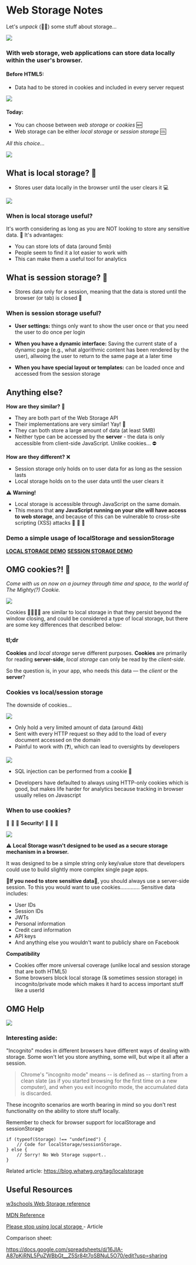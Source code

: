 # Web Storage Notes

Let's *unpack* (🤡🥁) some stuff about storage...

![](https://media.giphy.com/media/QovoAPHU4bjeE/giphy.gif)

### With web storage, web applications can store data locally within the user's browser.

#### **Before HTML5:** 
* Data had to be stored in cookies and included in every server request

![](https://media.giphy.com/media/l3vRmjIZpfYp8MLwA/giphy.gif)

#### **Today:**
* You can choose between *web storage* or *cookies* :new:
* Web storage can be either *local storage* or *session storage* :cool:

_All this choice..._

![](https://i.imgur.com/HFDIFGf.png)

## What is local storage? :fish_cake:

* Stores user data locally in the browser until the user clears it :computer:

![](https://media.giphy.com/media/BfqcuxcIAUGVa/giphy.gif)

### When is local storage useful?

It's worth considering as long as you are NOT looking to store any sensitive data. :mag_right: It's advantages:

* You can store lots of data (around 5mb)
* People seem to find it a lot easier to work with
* This can make them a useful tool for analytics

## What is session storage? :icecream:
* Stores data only for a session, meaning that the data is stored until the browser (or tab) is closed :no_good: 


### When is session storage useful? 
* **User settings:** things only want to show the user once or that you need the user to do once per login

* **When you have a dynamic interface:** Saving the current state of a dynamic page (e.g., what algorithmic content has been rendered by the user), allwoing the user to return to the same page at a later time

* **When you have special layout or templates:** can be loaded once and accessed from the session storage 

## Anything else? 

**How are they similar?** :dancers:
* They are both part of the Web Storage API
* Their implementations are very similar! Yay! :tada:
* They can both store a large amount of data (at least 5MB)
* Neither type can be accessed by the **server** - the data is only accessible from client-side JavaScript. Unlike cookies... :no_entry:

**How are they different?** :x:
* Session storage only holds on to user data for as long as the session lasts
* Local storage holds on to the user data until the user clears it

:warning: **Warning!**
* Local storage is accessible through JavaScript on the same domain. 
* This means that **any JavaScript running on your site will have access to web storage**, and because of this can be vulnerable to cross-site scripting (XSS) attacks :rotating_light: :rotating_light: :rotating_light: 

### Demo a simple usage of localStorage and sessionStorage

[**LOCAL STORAGE DEMO**](https://www.w3schools.com/html/tryit.asp?filename=tryhtml5_webstorage_local_clickcount)
[**SESSION STORAGE DEMO**](https://www.w3schools.com/html/tryit.asp?filename=tryhtml5_webstorage_session)


## OMG cookies?! :cookie:

*Come with us on now on a journey through time and space, to the world of The Mighty(?) Cookie.*

![](https://media.giphy.com/media/26gs8nKrs7uduirss/giphy.gif)

Cookies 🍪🍪🍪🍪 are similar to local storage in that they persist beyond the window closing, and could be considered a type of local storage, but there are some key differences that described below:

### tl;dr

**Cookies** and _local storage_ serve different purposes. **Cookies** are primarily for reading **server-side**, _local storage_ can only be read by the _client-side_. 

So the question is, in your app, who needs this data — the _client_ or the **server**?

### Cookies vs local/session storage

The downside of cookies...

![](https://media.giphy.com/media/26xBvXNKIykYtxIcw/giphy.gif)

* Only hold a very limited amount of data (around 4kb)
* Sent with every HTTP request so they add to the load of every document accessed on the domain
* Painful to work with (:question:), which can lead to oversights by developers

![](https://media.giphy.com/media/w6MqZsuQurdYY/giphy.gif)

* SQL injection can be performed from a cookie :dolphin: 

* Developers have defaulted to always using HTTP-only cookies which is good, but makes life harder for analytics because tracking in browser usually relies on Javascript 

### When to use cookies?

:rotating_light: :rotating_light: :rotating_light:  **Security!** :rotating_light: :rotating_light: :rotating_light: 

![](https://media.giphy.com/media/rg8Quo1tI1Et2/giphy.gif)

:warning: **Local Storage wasn't designed to be used as a secure storage mechanism in a browser.** 

It was designed to be a simple string only key/value store that developers could use to build slightly more complex single page apps. 

**:cookie:If you need to store sensitive data:cookie:**, you should always use a server-side session. To this you would want to use cookies............. Sensitive data includes:

* User IDs
* Session IDs
* JWTs
* Personal information
* Credit card information
* API keys
* And anything else you wouldn't want to publicly share on Facebook

**Compatibility**
* Cookies offer more universal coverage (unlike local and session storage that are both HTML5)
* Some browsers block local storage (& sometimes session storage) in incognito/private mode which makes it hard to access important stuff like a userId

## OMG Help

![](https://i.imgur.com/ns7KWbp.png)



### Interesting aside:

"Incognito" modes in different browsers have different ways of dealing with storage. Some won't let you store anything, some will, but wipe it all after a session.

> Chrome's "incognito mode" means -- is defined as -- starting from a clean slate (as if you started browsing for the first time on a new computer), and when you exit incognito mode, the accumulated data is discarded.

These incognito scenarios are worth bearing in mind so you don't rest functionality on the ability to store stuff locally.

Remember to check for browser support for localStorage and sessionStorage

```
if (typeof(Storage) !== "undefined") {
    // Code for localStorage/sessionStorage.
} else {
    // Sorry! No Web Storage support..
}
```

Related article:
https://blog.whatwg.org/tag/localstorage

## Useful Resources

[w3schools Web Storage reference](https://www.w3schools.com/html/html5_webstorage.asp)

[MDN Reference](https://developer.mozilla.org/en-US/docs/Web/API/Web_Storage_API)

[Please stop using local storage ](https://dev.to/rdegges/please-stop-using-local-storage-1i04) - Article


Comparison sheet:

https://docs.google.com/spreadsheets/d/16JIA-A87pKiRNL5PuZWBbGt__Z5Sr84t7oSBNuL5O70/edit?usp=sharing

